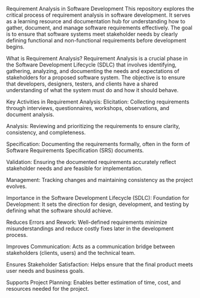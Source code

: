 Requirement Analysis in Software Development
This repository explores the critical process of requirement analysis in software development. It serves as a learning resource and documentation hub for understanding how to gather, document, and manage software requirements effectively. The goal is to ensure that software systems meet stakeholder needs by clearly defining functional and non-functional requirements before development begins.


What is Requirement Analysis?
Requirement Analysis is a crucial phase in the Software Development Lifecycle (SDLC) that involves identifying, gathering, analyzing, and documenting the needs and expectations of stakeholders for a proposed software system. The objective is to ensure that developers, designers, testers, and clients have a shared understanding of what the system must do and how it should behave.

Key Activities in Requirement Analysis:
Elicitation: Collecting requirements through interviews, questionnaires, workshops, observations, and document analysis.

Analysis: Reviewing and prioritizing the requirements to ensure clarity, consistency, and completeness.

Specification: Documenting the requirements formally, often in the form of Software Requirements Specification (SRS) documents.

Validation: Ensuring the documented requirements accurately reflect stakeholder needs and are feasible for implementation.

Management: Tracking changes and maintaining consistency as the project evolves.

Importance in the Software Development Lifecycle (SDLC):
Foundation for Development: It sets the direction for design, development, and testing by defining what the software should achieve.

Reduces Errors and Rework: Well-defined requirements minimize misunderstandings and reduce costly fixes later in the development process.

Improves Communication: Acts as a communication bridge between stakeholders (clients, users) and the technical team.

Ensures Stakeholder Satisfaction: Helps ensure that the final product meets user needs and business goals.

Supports Project Planning: Enables better estimation of time, cost, and resources needed for the project.